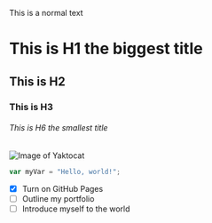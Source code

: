 This is a normal text
# This is H1 the biggest title
## This is H2
### This is H3
###### This is H6 the smallest title

![Image of Yaktocat](https://octodex.github.com/images/yaktocat.png)

``` javascript
var myVar = "Hello, world!";
```

- [X] Turn on GitHub Pages
- [ ] Outline my portfolio
- [ ] Introduce myself to the world
